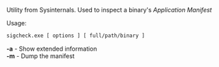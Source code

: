 

Utility from Sysinternals. Used to inspect a binary's _Application Manifest_  
  
  
Usage:  
```bash
sigcheck.exe [ options ] [ full/path/binary ]
```

**-a** - Show extended information  
**-m** - Dump the manifest
